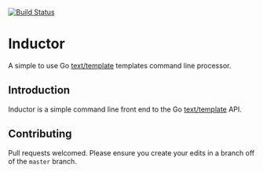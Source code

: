 [![Build Status](https://travis-ci.org/joefitzgerald/inductor.svg?branch=master)](https://travis-ci.org/joefitzgerald/inductor)

# Inductor

A simple to use Go [text/template](http://golang.org/pkg/text/template/)
templates command line processor.

## Introduction

Inductor is a simple command line front end to the Go
[text/template](http://golang.org/pkg/text/template/) API.

## Contributing

Pull requests welcomed. Please ensure you create your edits in a branch off of
the `master` branch.
